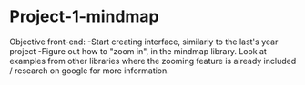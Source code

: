 # Project-1-mindmap

Objective front-end:
-Start creating interface, similarly to the last's year project
-Figure out how to "zoom in", in the mindmap library. Look at examples from other libraries where the zooming feature is already included / research on google for more information.
